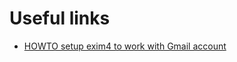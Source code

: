 # Useful links

- [HOWTO setup exim4 to work with Gmail
  account](https://wiki.debian.org/GmailAndExim4)
